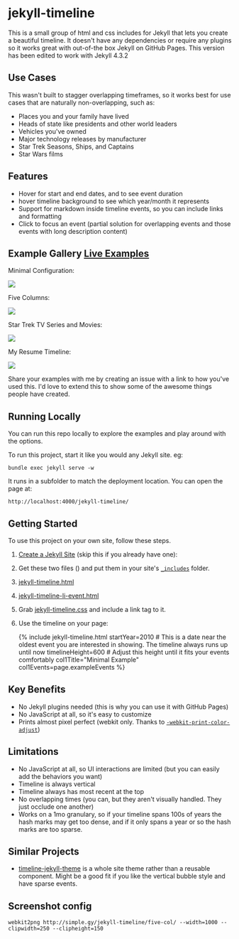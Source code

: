 # jekyll-timeline

This is a small group of html and css includes for Jekyll that lets you create a beautiful timeline. It doesn't have any dependencies or require any plugins so it works great with out-of-the box Jekyll on GitHub Pages. This version has been edited to work with Jekyll 4.3.2

## Use Cases

This wasn't built to stagger overlapping timeframes, so it works best for use cases that are naturally non-overlapping, such as:

* Places you and your family have lived
* Heads of state like presidents and other world leaders
* Vehicles you've owned
* Major technology releases by manufacturer
* Star Trek Seasons, Ships, and Captains
* Star Wars films

## Features

* Hover for start and end dates, and to see event duration
* hover timeline background to see which year/month it represents
* Support for markdown inside timeline events, so you can include links and formatting
* Click to focus an event (partial solution for overlapping events and those events with long description content)

## Example Gallery [Live Examples](http://www.simple.gy/jekyll-timeline/)

Minimal Configuration:

<a href="http://www.simple.gy/jekyll-timeline/example-minimal/">
<img src="https://github.com/SimplGy/jekyll-timeline/raw/master/screencaps/simplegyjekylltimelineexampleminimal-clipped.png"/>
</a>

Five Columns:

<a href="http://www.simple.gy/jekyll-timeline/five-col/">
<img src="https://github.com/SimplGy/jekyll-timeline/raw/master/screencaps/simplegyjekylltimelinefivecol-clipped.png"/>
</a>

Star Trek TV Series and Movies:

<a href="http://www.simple.gy/jekyll-timeline/star-trek/">
<img src="https://github.com/SimplGy/jekyll-timeline/raw/master/screencaps/simplegyjekylltimelinestartrek-clipped.png"/>
</a>

My Resume Timeline:

<a href="http://simple.gy/resume/pretty">
<img src="https://github.com/SimplGy/jekyll-timeline/raw/master/screencaps/simplegyresumepretty-clipped.png"/>
</a>

Share your examples with me by creating an issue with a link to how you've used this. I'd love to extend this to show some of the awesome things people have created.

## Running Locally

You can run this repo locally to explore the examples and play around with the options.

To run this project, start it like you would any Jekyll site. eg:

    bundle exec jekyll serve -w

It runs in a subfolder to match the deployment location. You can open the page at:

    http://localhost:4000/jekyll-timeline/

## Getting Started

To use this project on your own site, follow these steps.

1. [Create a Jekyll Site](https://jekyllrb.com/docs/quickstart/) (skip this if you already have one):
2. Get these two files () and put them in your site's [`_includes`](https://github.com/SimplGy/jekyll-timeline/tree/master/_includes) folder.
  1. [jekyll-timeline.html](https://github.com/SimplGy/jekyll-timeline/tree/master/_includes/jekyll-timeline.html)
  2. [jekyll-timeline-li-event.html](https://github.com/SimplGy/jekyll-timeline/tree/master/_includes/jekyll-timeline-li-event.html)
3. Grab [jekyll-timeline.css](https://github.com/SimplGy/jekyll-timeline/tree/master/_includes/jekyll-timeline.css) and include a link tag to it.
4. Use the timeline on your page:

    {% include jekyll-timeline.html
       startYear=2010 # This is a date near the oldest event you are interested in showing. The timeline always runs up until now
       timelineHeight=600 # Adjust this height until it fits your events comfortably
       col1Title="Minimal Example"
       col1Events=page.exampleEvents
    %}

## Key Benefits

* No Jekyll plugins needed (this is why you can use it with GitHub Pages)
* No JavaScript at all, so it's easy to customize
* Prints almost pixel perfect (webkit only. Thanks to [`-webkit-print-color-adjust`](https://developer.mozilla.org/en-US/docs/Web/CSS/-webkit-print-color-adjust))

## Limitations

* No JavaScript at all, so UI interactions are limited (but you can easily add the behaviors you want)
* Timeline is always vertical
* Timeline always has most recent at the top
* No overlapping times (you can, but they aren't visually handled. They just occlude one another)
* Works on a 1mo granulary, so if your timeline spans 100s of years the hash marks may get too dense, and if it only spans a year or so the hash marks are too sparse. 

## Similar Projects

* [timeline-jekyll-theme](https://github.com/kirbyt/timeline-jekyll-theme) is a whole site theme rather than a reusable component. Might be a good fit if you like the vertical bubble style and have sparse events.

## Screenshot config

    webkit2png http://simple.gy/jekyll-timeline/five-col/ --width=1000 --clipwidth=250 --clipheight=150

